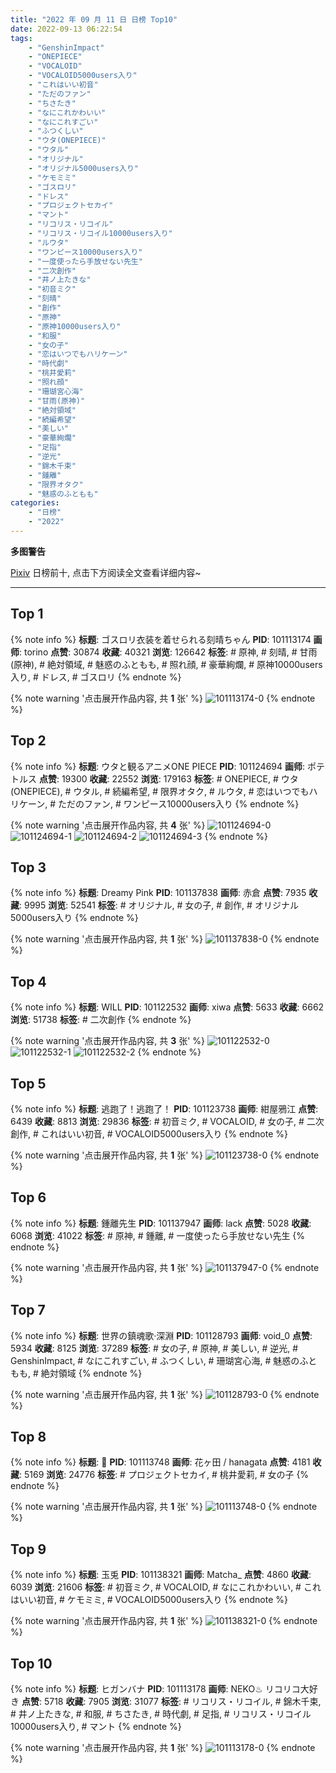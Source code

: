 ```yaml
---
title: "2022 年 09 月 11 日 日榜 Top10"
date: 2022-09-13 06:22:54
tags:
    - "GenshinImpact"
    - "ONEPIECE"
    - "VOCALOID"
    - "VOCALOID5000users入り"
    - "これはいい初音"
    - "ただのファン"
    - "ちさたき"
    - "なにこれかわいい"
    - "なにこれすごい"
    - "ふつくしい"
    - "ウタ(ONEPIECE)"
    - "ウタル"
    - "オリジナル"
    - "オリジナル5000users入り"
    - "ケモミミ"
    - "ゴスロリ"
    - "ドレス"
    - "プロジェクトセカイ"
    - "マント"
    - "リコリス・リコイル"
    - "リコリス・リコイル10000users入り"
    - "ルウタ"
    - "ワンピース10000users入り"
    - "一度使ったら手放せない先生"
    - "二次創作"
    - "井ノ上たきな"
    - "初音ミク"
    - "刻晴"
    - "創作"
    - "原神"
    - "原神10000users入り"
    - "和服"
    - "女の子"
    - "恋はいつでもハリケーン"
    - "時代劇"
    - "桃井愛莉"
    - "照れ顔"
    - "珊瑚宮心海"
    - "甘雨(原神)"
    - "絶対領域"
    - "続編希望"
    - "美しい"
    - "豪華絢爛"
    - "足指"
    - "逆光"
    - "錦木千束"
    - "鍾離"
    - "限界オタク"
    - "魅惑のふともも"
categories:
    - "日榜"
    - "2022"
---
```


<i class="fa fa-triangle-exclamation"></i>**多图警告**<i class="fa fa-triangle-exclamation"></i>

[Pixiv](https://www.pixiv.net/) 日榜前十, 点击下方阅读全文查看详细内容~

<!-- more -->

---

## Top 1

{% note info %}
**标题**: ゴスロリ衣装を着せられる刻晴ちゃん
**PID**: 101113174 **画师**: torino
**点赞**: 30874 **收藏**: 40321 **浏览**: 126642
**标签**: # 原神, # 刻晴, # 甘雨(原神), # 絶対領域, # 魅惑のふともも, # 照れ顔, # 豪華絢爛, # 原神10000users入り, # ドレス, # ゴスロリ
{% endnote %}

{% note warning '点击展开作品内容, 共 **1** 张' %}
![101113174-0](https://i.pixiv.re/img-original/img/2022/09/10/00/00/07/101113174_p0.jpg)
{% endnote %}

## Top 2

{% note info %}
**标题**: ウタと観るアニメONE PIECE
**PID**: 101124694 **画师**: ポテトルス
**点赞**: 19300 **收藏**: 22552 **浏览**: 179163
**标签**: # ONEPIECE, # ウタ(ONEPIECE), # ウタル, # 続編希望, # 限界オタク, # ルウタ, # 恋はいつでもハリケーン, # ただのファン, # ワンピース10000users入り
{% endnote %}

{% note warning '点击展开作品内容, 共 **4** 张' %}
![101124694-0](https://i.pixiv.re/img-original/img/2022/09/10/14/17/08/101124694_p0.jpg)
![101124694-1](https://i.pixiv.re/img-original/img/2022/09/10/14/17/08/101124694_p1.jpg)
![101124694-2](https://i.pixiv.re/img-original/img/2022/09/10/14/17/08/101124694_p2.jpg)
![101124694-3](https://i.pixiv.re/img-original/img/2022/09/10/14/17/08/101124694_p3.jpg)
{% endnote %}

## Top 3

{% note info %}
**标题**: Dreamy Pink
**PID**: 101137838 **画师**: 赤倉
**点赞**: 7935 **收藏**: 9995 **浏览**: 52541
**标签**: # オリジナル, # 女の子, # 創作, # オリジナル5000users入り
{% endnote %}

{% note warning '点击展开作品内容, 共 **1** 张' %}
![101137838-0](https://i.pixiv.re/img-original/img/2022/09/11/00/04/01/101137838_p0.png)
{% endnote %}

## Top 4

{% note info %}
**标题**: WILL
**PID**: 101122532 **画师**: xiwa
**点赞**: 5633 **收藏**: 6662 **浏览**: 51738
**标签**: # 二次創作
{% endnote %}

{% note warning '点击展开作品内容, 共 **3** 张' %}
![101122532-0](https://i.pixiv.re/img-original/img/2022/09/10/16/08/53/101122532_p0.jpg)
![101122532-1](https://i.pixiv.re/img-original/img/2022/09/10/16/08/53/101122532_p1.jpg)
![101122532-2](https://i.pixiv.re/img-original/img/2022/09/10/16/08/53/101122532_p2.jpg)
{% endnote %}

## Top 5

{% note info %}
**标题**: 逃跑了！逃跑了！
**PID**: 101123738 **画师**: 紺屋鴉江
**点赞**: 6439 **收藏**: 8813 **浏览**: 29836
**标签**: # 初音ミク, # VOCALOID, # 女の子, # 二次創作, # これはいい初音, # VOCALOID5000users入り
{% endnote %}

{% note warning '点击展开作品内容, 共 **1** 张' %}
![101123738-0](https://i.pixiv.re/img-original/img/2022/09/10/13/12/33/101123738_p0.jpg)
{% endnote %}

## Top 6

{% note info %}
**标题**: 鍾離先生
**PID**: 101137947 **画师**: lack
**点赞**: 5028 **收藏**: 6068 **浏览**: 41022
**标签**: # 原神, # 鍾離, # 一度使ったら手放せない先生
{% endnote %}

{% note warning '点击展开作品内容, 共 **1** 张' %}
![101137947-0](https://i.pixiv.re/img-original/img/2022/09/11/00/00/24/101137947_p0.png)
{% endnote %}

## Top 7

{% note info %}
**标题**: 世界の鎮魂歌·深淵
**PID**: 101128793 **画师**: void_0
**点赞**: 5934 **收藏**: 8125 **浏览**: 37289
**标签**: # 女の子, # 原神, # 美しい, # 逆光, # GenshinImpact, # なにこれすごい, # ふつくしい, # 珊瑚宮心海, # 魅惑のふともも, # 絶対領域
{% endnote %}

{% note warning '点击展开作品内容, 共 **1** 张' %}
![101128793-0](https://i.pixiv.re/img-original/img/2022/09/13/05/04/12/101128793_p0.jpg)
{% endnote %}

## Top 8

{% note info %}
**标题**: 🍡
**PID**: 101113748 **画师**: 花ヶ田 / hanagata
**点赞**: 4181 **收藏**: 5169 **浏览**: 24776
**标签**: # プロジェクトセカイ, # 桃井愛莉, # 女の子
{% endnote %}

{% note warning '点击展开作品内容, 共 **1** 张' %}
![101113748-0](https://i.pixiv.re/img-original/img/2022/09/10/00/09/56/101113748_p0.png)
{% endnote %}

## Top 9

{% note info %}
**标题**: 玉兎
**PID**: 101138321 **画师**: Matcha_
**点赞**: 4860 **收藏**: 6039 **浏览**: 21606
**标签**: # 初音ミク, # VOCALOID, # なにこれかわいい, # これはいい初音, # ケモミミ, # VOCALOID5000users入り
{% endnote %}

{% note warning '点击展开作品内容, 共 **1** 张' %}
![101138321-0](https://i.pixiv.re/img-original/img/2022/09/11/00/07/39/101138321_p0.jpg)
{% endnote %}

## Top 10

{% note info %}
**标题**: ヒガンバナ
**PID**: 101113178 **画师**: NEKO♨ リコリコ大好き
**点赞**: 5718 **收藏**: 7905 **浏览**: 31077
**标签**: # リコリス・リコイル, # 錦木千束, # 井ノ上たきな, # 和服, # ちさたき, # 時代劇, # 足指, # リコリス・リコイル10000users入り, # マント
{% endnote %}

{% note warning '点击展开作品内容, 共 **1** 张' %}
![101113178-0](https://i.pixiv.re/img-original/img/2022/09/10/00/00/08/101113178_p0.jpg)
{% endnote %}
